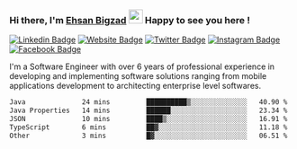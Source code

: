 ### Hi there, I'm <a href="https://ehsanbigzad.com" target="_blank">Ehsan Bigzad</a> <img src="https://media.giphy.com/media/hvRJCLFzcasrR4ia7z/giphy.gif" width="25px" height="25px"> Happy to see you here !

[![Linkedin Badge](https://img.shields.io/badge/-LinkedIn-0e76a8?style=flat-square&logo=Linkedin&logoColor=white)](https://linkedin.com/in/EhsanBigzad)
[![Website Badge](https://img.shields.io/badge/Website-3b5998?style=flat-square&logo=google-chrome&logoColor=white)](https://ehsanbigzad.com)
[![Twitter Badge](https://img.shields.io/badge/-Twitter-00acee?style=flat-square&logo=Twitter&logoColor=white)](https://twitter.com/EhsanBigzad)
[![Instagram Badge](https://img.shields.io/badge/-Instagram-e4405f?style=flat-square&logo=Instagram&logoColor=white)](https://instagram.com/ehsanbigzad/)
[![Facebook Badge](https://img.shields.io/badge/-Facebook-0088cc?style=flat-square&logo=Facebook&logoColor=white)](https://facebook.com/EhsanBigzad7)

I'm a Software Engineer with over 6 years of professional experience
in developing and implementing software solutions ranging from mobile applications development to architecting enterprise level softwares.

<!--START_SECTION:waka-->

```txt
Java              24 mins         ██████████▒░░░░░░░░░░░░░░   40.90 %
Java Properties   14 mins         ██████░░░░░░░░░░░░░░░░░░░   23.34 %
JSON              10 mins         ████▒░░░░░░░░░░░░░░░░░░░░   16.91 %
TypeScript        6 mins          ██▓░░░░░░░░░░░░░░░░░░░░░░   11.18 %
Other             3 mins          █▓░░░░░░░░░░░░░░░░░░░░░░░   06.51 %
```

<!--END_SECTION:waka-->
